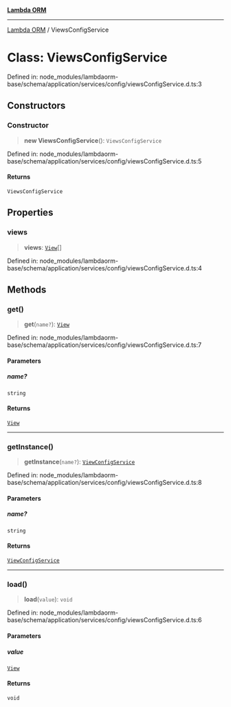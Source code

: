[**Lambda ORM**](../README.md)

***

[Lambda ORM](../README.md) / ViewsConfigService

# Class: ViewsConfigService

Defined in: node\_modules/lambdaorm-base/schema/application/services/config/viewsConfigService.d.ts:3

## Constructors

### Constructor

> **new ViewsConfigService**(): `ViewsConfigService`

Defined in: node\_modules/lambdaorm-base/schema/application/services/config/viewsConfigService.d.ts:5

#### Returns

`ViewsConfigService`

## Properties

### views

> **views**: [`View`](../interfaces/View.md)[]

Defined in: node\_modules/lambdaorm-base/schema/application/services/config/viewsConfigService.d.ts:4

## Methods

### get()

> **get**(`name?`): [`View`](../interfaces/View.md)

Defined in: node\_modules/lambdaorm-base/schema/application/services/config/viewsConfigService.d.ts:7

#### Parameters

##### name?

`string`

#### Returns

[`View`](../interfaces/View.md)

***

### getInstance()

> **getInstance**(`name?`): [`ViewConfigService`](ViewConfigService.md)

Defined in: node\_modules/lambdaorm-base/schema/application/services/config/viewsConfigService.d.ts:8

#### Parameters

##### name?

`string`

#### Returns

[`ViewConfigService`](ViewConfigService.md)

***

### load()

> **load**(`value`): `void`

Defined in: node\_modules/lambdaorm-base/schema/application/services/config/viewsConfigService.d.ts:6

#### Parameters

##### value

[`View`](../interfaces/View.md)

#### Returns

`void`
